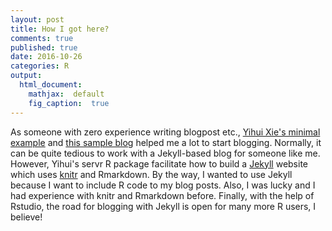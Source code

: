 ```yaml
---
layout: post
title: How I got here?
comments: true
published: true
date: 2016-10-26
categories: R
output:
  html_document:
    mathjax:  default
    fig_caption:  true
---
```


As someone with zero experience writing blogpost etc., [Yihui Xie's minimal example](https://github.com/yihui/knitr-jekyll) and [this sample blog](http://statistics.rainandrhino.org/knitr-hyde/2015/12/12/sample-post.html) helped me a lot to start blogging. Normally, it can be quite tedious to work with a Jekyll-based blog for someone like me. However, Yihui's servr R package facilitate how to build a [Jekyll](https://jekyllrb.com/) website which uses [knitr](yihui.name/knitr/) and Rmarkdown. By the way, I wanted to use Jekyll because I want to include R code to my blog posts. Also, I was lucky and I had experience with knitr and Rmarkdown before. Finally, with the help of Rstudio, the road for blogging with Jekyll is open for many more R users, I believe! 
